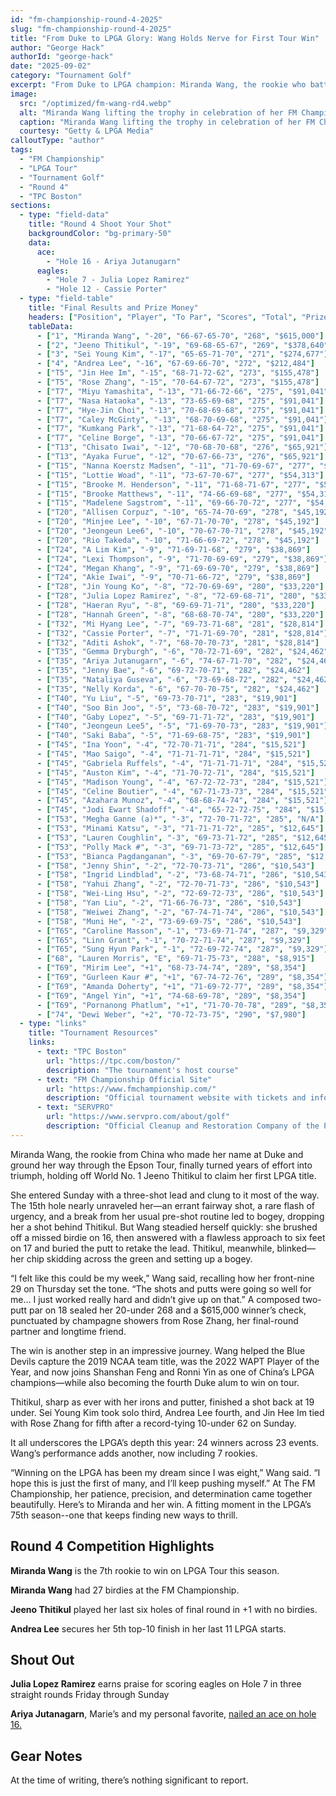 ```yaml
---
id: "fm-championship-round-4-2025"
slug: "fm-championship-round-4-2025"
title: "From Duke to LPGA Glory: Wang Holds Nerve for First Tour Win"
author: "George Hack"
authorId: "george-hack"
date: "2025-09-02"
category: "Tournament Golf"
excerpt: "From Duke to LPGA champion: Miranda Wang, the rookie who battled through years on the Epson Tour, held off World No. 1 Jeeno Thitikul to claim her first tour win at TPC Boston."
image:
  src: "/optimized/fm-wang-rd4.webp"
  alt: "Miranda Wang lifting the trophy in celebration of her FM Championship victory"
  caption: "Miranda Wang lifting the trophy in celebration of her FM Championship victory"
  courtesy: "Getty & LPGA Media"
calloutType: "author"
tags:
  - "FM Championship"
  - "LPGA Tour"
  - "Tournament Golf"
  - "Round 4"
  - "TPC Boston"
sections:
  - type: "field-data"
    title: "Round 4 Shoot Your Shot"
    backgroundColor: "bg-primary-50"
    data:
      ace:
        - "Hole 16 - Ariya Jutanugarn"
      eagles:
        - "Hole 7 - Julia Lopez Ramirez"
        - "Hole 12 - Cassie Porter"
  - type: "field-table"
    title: "Final Results and Prize Money"
    headers: ["Position", "Player", "To Par", "Scores", "Total", "Prize Money"]
    tableData:
      - ["1", "Miranda Wang", "-20", "66-67-65-70", "268", "$615,000"]
      - ["2", "Jeeno Thitikul", "-19", "69-68-65-67", "269", "$378,640"]
      - ["3", "Sei Young Kim", "-17", "65-65-71-70", "271", "$274,677"]
      - ["4", "Andrea Lee", "-16", "67-69-66-70", "272", "$212,484"]
      - ["T5", "Jin Hee Im", "-15", "68-71-72-62", "273", "$155,478"]
      - ["T5", "Rose Zhang", "-15", "70-64-67-72", "273", "$155,478"]
      - ["T7", "Miyu Yamashita", "-13", "71-66-72-66", "275", "$91,041"]
      - ["T7", "Nasa Hataoka", "-13", "73-65-69-68", "275", "$91,041"]
      - ["T7", "Hye-Jin Choi", "-13", "70-68-69-68", "275", "$91,041"]
      - ["T7", "Caley McGinty", "-13", "68-70-69-68", "275", "$91,041"]
      - ["T7", "Kumkang Park", "-13", "71-68-64-72", "275", "$91,041"]
      - ["T7", "Celine Borge", "-13", "70-66-67-72", "275", "$91,041"]
      - ["T13", "Chisato Iwai", "-12", "70-68-70-68", "276", "$65,921"]
      - ["T13", "Ayaka Furue", "-12", "70-67-66-73", "276", "$65,921"]
      - ["T15", "Nanna Koerstz Madsen", "-11", "71-70-69-67", "277", "$54,313"]
      - ["T15", "Lottie Woad", "-11", "73-67-70-67", "277", "$54,313"]
      - ["T15", "Brooke M. Henderson", "-11", "71-68-71-67", "277", "$54,313"]
      - ["T15", "Brooke Matthews", "-11", "74-66-69-68", "277", "$54,313"]
      - ["T15", "Madelene Sagstrom", "-11", "69-66-70-72", "277", "$54,313"]
      - ["T20", "Allisen Corpuz", "-10", "65-74-70-69", "278", "$45,192"]
      - ["T20", "Minjee Lee", "-10", "67-71-70-70", "278", "$45,192"]
      - ["T20", "Jeongeun Lee6", "-10", "70-67-70-71", "278", "$45,192"]
      - ["T20", "Rio Takeda", "-10", "71-66-69-72", "278", "$45,192"]
      - ["T24", "A Lim Kim", "-9", "71-69-71-68", "279", "$38,869"]
      - ["T24", "Lexi Thompson", "-9", "71-70-69-69", "279", "$38,869"]
      - ["T24", "Megan Khang", "-9", "71-69-69-70", "279", "$38,869"]
      - ["T24", "Akie Iwai", "-9", "70-71-66-72", "279", "$38,869"]
      - ["T28", "Jin Young Ko", "-8", "72-70-69-69", "280", "$33,220"]
      - ["T28", "Julia Lopez Ramirez", "-8", "72-69-68-71", "280", "$33,220"]
      - ["T28", "Haeran Ryu", "-8", "69-69-71-71", "280", "$33,220"]
      - ["T28", "Hannah Green", "-8", "68-68-70-74", "280", "$33,220"]
      - ["T32", "Mi Hyang Lee", "-7", "69-73-71-68", "281", "$28,814"]
      - ["T32", "Cassie Porter", "-7", "71-71-69-70", "281", "$28,814"]
      - ["T32", "Aditi Ashok", "-7", "68-70-70-73", "281", "$28,814"]
      - ["T35", "Gemma Dryburgh", "-6", "70-72-71-69", "282", "$24,462"]
      - ["T35", "Ariya Jutanugarn", "-6", "74-67-71-70", "282", "$24,462"]
      - ["T35", "Jenny Bae", "-6", "69-72-70-71", "282", "$24,462"]
      - ["T35", "Nataliya Guseva", "-6", "73-69-68-72", "282", "$24,462"]
      - ["T35", "Nelly Korda", "-6", "67-70-70-75", "282", "$24,462"]
      - ["T40", "Yu Liu", "-5", "69-73-70-71", "283", "$19,901"]
      - ["T40", "Soo Bin Joo", "-5", "73-68-70-72", "283", "$19,901"]
      - ["T40", "Gaby Lopez", "-5", "69-71-71-72", "283", "$19,901"]
      - ["T40", "Jeongeun Lee5", "-5", "71-69-70-73", "283", "$19,901"]
      - ["T40", "Saki Baba", "-5", "71-69-68-75", "283", "$19,901"]
      - ["T45", "Ina Yoon", "-4", "72-70-71-71", "284", "$15,521"]
      - ["T45", "Mao Saigo", "-4", "71-71-71-71", "284", "$15,521"]
      - ["T45", "Gabriela Ruffels", "-4", "71-71-71-71", "284", "$15,521"]
      - ["T45", "Auston Kim", "-4", "71-70-72-71", "284", "$15,521"]
      - ["T45", "Madison Young", "-4", "67-72-72-73", "284", "$15,521"]
      - ["T45", "Celine Boutier", "-4", "67-71-73-73", "284", "$15,521"]
      - ["T45", "Azahara Munoz", "-4", "68-68-74-74", "284", "$15,521"]
      - ["T45", "Jodi Ewart Shadoff", "-4", "65-72-72-75", "284", "$15,521"]
      - ["T53", "Megha Ganne (a)*", "-3", "72-70-71-72", "285", "N/A"]
      - ["T53", "Minami Katsu", "-3", "71-71-71-72", "285", "$12,645"]
      - ["T53", "Lauren Coughlin", "-3", "69-73-71-72", "285", "$12,645"]
      - ["T53", "Polly Mack #", "-3", "69-71-73-72", "285", "$12,645"]
      - ["T53", "Bianca Pagdanganan", "-3", "69-70-67-79", "285", "$12,645"]
      - ["T58", "Jenny Shin", "-2", "72-70-73-71", "286", "$10,543"]
      - ["T58", "Ingrid Lindblad", "-2", "73-68-74-71", "286", "$10,543"]
      - ["T58", "Yahui Zhang", "-2", "72-70-71-73", "286", "$10,543"]
      - ["T58", "Wei-Ling Hsu", "-2", "72-69-72-73", "286", "$10,543"]
      - ["T58", "Yan Liu", "-2", "71-66-76-73", "286", "$10,543"]
      - ["T58", "Weiwei Zhang", "-2", "67-74-71-74", "286", "$10,543"]
      - ["T58", "Muni He", "-2", "73-69-69-75", "286", "$10,543"]
      - ["T65", "Caroline Masson", "-1", "73-69-71-74", "287", "$9,329"]
      - ["T65", "Linn Grant", "-1", "70-72-71-74", "287", "$9,329"]
      - ["T65", "Sung Hyun Park", "-1", "72-69-72-74", "287", "$9,329"]
      - ["68", "Lauren Morris", "E", "69-71-75-73", "288", "$8,915"]
      - ["T69", "Mirim Lee", "+1", "68-73-74-74", "289", "$8,354"]
      - ["T69", "Gurleen Kaur #", "+1", "67-74-72-76", "289", "$8,354"]
      - ["T69", "Amanda Doherty", "+1", "71-69-72-77", "289", "$8,354"]
      - ["T69", "Angel Yin", "+1", "74-68-69-78", "289", "$8,354"]
      - ["T69", "Pornanong Phatlum", "+1", "71-70-70-78", "289", "$8,354"]
      - ["74", "Dewi Weber", "+2", "70-72-73-75", "290", "$7,980"]
  - type: "links"
    title: "Tournament Resources"
    links:
      - text: "TPC Boston"
        url: "https://tpc.com/boston/"
        description: "The tournament's host course"
      - text: "FM Championship Official Site"
        url: "https://www.fmchampionship.com/"
        description: "Official tournament website with tickets and information"
      - text: "SERVPRO"
        url: "https://www.servpro.com/about/golf"
        description: "Official Cleanup and Restoration Company of the PGA TOUR"
---
```


Miranda Wang, the rookie from China who made her name at Duke and ground her way through the Epson Tour, finally turned years of effort into triumph, holding off World No. 1 Jeeno Thitikul to claim her first LPGA title.

She entered Sunday with a three-shot lead and clung to it most of the way. The 15th hole nearly unraveled her—an errant fairway shot, a rare flash of urgency, and a break from her usual pre-shot routine led to bogey, dropping her a shot behind Thitikul. But Wang steadied herself quickly: she brushed off a missed birdie on 16, then answered with a flawless approach to six feet on 17 and buried the putt to retake the lead. Thitikul, meanwhile, blinked—her chip skidding across the green and setting up a bogey.

“I felt like this could be my week,” Wang said, recalling how her front-nine 29 on Thursday set the tone. “The shots and putts were going so well for me… I just worked really hard and didn’t give up on that.” A composed two-putt par on 18 sealed her 20-under 268 and a $615,000 winner’s check, punctuated by champagne showers from Rose Zhang, her final-round partner and longtime friend.

The win is another step in an impressive journey. Wang helped the Blue Devils capture the 2019 NCAA team title, was the 2022 WAPT Player of the Year, and now joins Shanshan Feng and Ronni Yin as one of China’s LPGA champions—while also becoming the fourth Duke alum to win on tour.

Thitikul, sharp as ever with her irons and putter, finished a shot back at 19 under. Sei Young Kim took solo third, Andrea Lee fourth, and Jin Hee Im tied with Rose Zhang for fifth after a record-tying 10-under 62 on Sunday.

It all underscores the LPGA’s depth this year: 24 winners across 23 events. Wang’s performance adds another, now including 7 rookies.

“Winning on the LPGA has been my dream since I was eight,” Wang said. “I hope this is just the first of many, and I’ll keep pushing myself.” At The FM Championship, her patience, precision, and determination came together beautifully. Here’s to Miranda and her win. A fitting moment in the LPGA’s 75th season--one that keeps finding new ways to thrill.

## Round 4 Competition Highlights

**Miranda Wang** is the 7th rookie to win on LPGA Tour this season.

**Miranda Wang** had 27 birdies at the FM Championship.

**Jeeno Thitikul** played her last six holes of final round in +1 with no birdies.

**Andrea Lee** secures her 5th top-10 finish in her last 11 LPGA starts.

## Shout Out

**Julia Lopez Ramirez** earns praise for scoring eagles on Hole 7 in three straight rounds Friday through Sunday

**Ariya Jutanagarn**, Marie’s and my personal favorite, [nailed an ace on hole 16.](https://www.youtube.com/shorts/a0WHZXJ9Jms)

## Gear Notes

At the time of writing, there’s nothing significant to report.
